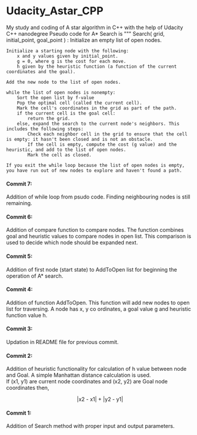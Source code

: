 # Udacity_Astar_CPP


My study and coding of A star algorithm in C++ with the help of Udacity C++ nanodegree
Pseudo code for A\*  Search is 
"""
Search( grid, initial_point, goal_point ) :
	Initialize an empty list of open nodes.
	
	Initialize a starting node with the following:
		x and y values given by initial_point.
		g = 0, where g is the cost for each move.
		h given by the heuristic function (a function of the current coordinates and the goal).
	
	Add the new node to the list of open nodes.
	
	while the list of open nodes is nonempty:
		Sort the open list by f-value
		Pop the optimal cell (called the current cell).
		Mark the cell's coordinates in the grid as part of the path.
		if the current cell is the goal cell:
			return the grid.
		else, expand the search to the current node's neighbors. This includes the following steps:
			Check each neighbor cell in the grid to ensure that the cell is empty: it hasn't been closed and is not an obstacle.
			If the cell is empty, compute the cost (g value) and the heuristic, and add to the list of open nodes.
			Mark the cell as closed.
	
	If you exit the while loop because the list of open nodes is empty, you have run out of new nodes to explore and haven't found a path.

#### Commit 7:
Addition of while loop from psudo code. Finding neighbouring nodes is still remaining.

#### Commit 6:
Addition of compare function to compare nodes. The function combines goal and heuristic values to compare nodes in open list. This comparison is used to decide which node should be expanded next.

#### Commit 5:
Addition of first node (start state) to AddToOpen list for beginning the operation of A\* search.

#### Commit 4:
Addition of function AddToOpen. This function will add new nodes to open list for traversing. A node has x, y co ordinates, a goal value g and heuristic function value h. 

#### Commit 3:    
Updation in README file for previous commit.


#### Commit 2:    
Addition of heuristic functionality for calculation of h value between node and Goal. A simple  Manhattan distance calculation is used.  
If (x1, y1) are current node coordinates and (x2, y2) are Goal node coordinates then,  
	<p align="center">|x2 - x1| + |y2 - y1|</p>


#### Commit 1:  
Addition of Search method with proper input and output parameters.
